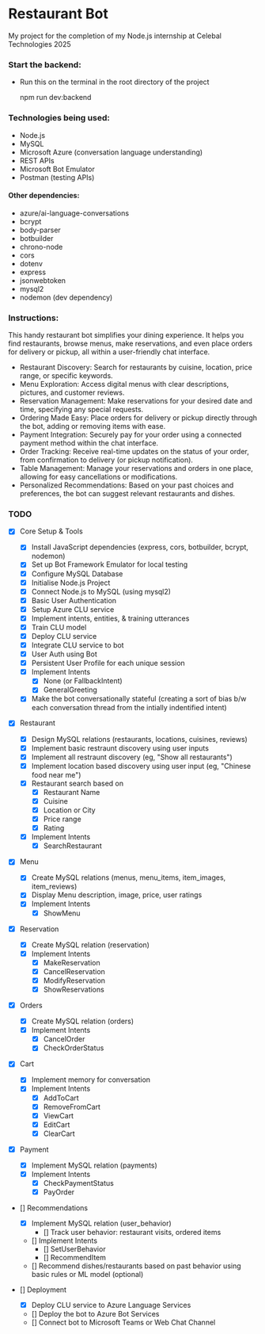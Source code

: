 # Restaurant Bot

My project for the completion of my Node.js internship at Celebal Technologies 2025

### Start the backend:

- Run this on the terminal in the root directory of the project

  npm run dev:backend

### Technologies being used:

- Node.js
- MySQL
- Microsoft Azure (conversation language understanding)
- REST APIs
- Microsoft Bot Emulator
- Postman (testing APIs)

#### Other dependencies:

- azure/ai-language-conversations
- bcrypt
- body-parser
- botbuilder
- chrono-node
- cors
- dotenv
- express
- jsonwebtoken
- mysql2
- nodemon (dev dependency)

### Instructions:

This handy restaurant bot simplifies your dining experience. It helps you find restaurants, browse menus, make reservations, and even place orders for delivery or pickup, all within a user-friendly chat interface.

- Restaurant Discovery: Search for restaurants by cuisine, location, price range, or specific keywords.
- Menu Exploration: Access digital menus with clear descriptions, pictures, and customer reviews.
- Reservation Management: Make reservations for your desired date and time, specifying any special requests.
- Ordering Made Easy: Place orders for delivery or pickup directly through the bot, adding or removing items with ease.
- Payment Integration: Securely pay for your order using a connected payment method within the chat interface.
- Order Tracking: Receive real-time updates on the status of your order, from confirmation to delivery (or pickup notification).
- Table Management: Manage your reservations and orders in one place, allowing for easy cancellations or modifications.
- Personalized Recommendations: Based on your past choices and preferences, the bot can suggest relevant restaurants and dishes.

### TODO

- [x] Core Setup & Tools

  - [x] Install JavaScript dependencies (express, cors, botbuilder, bcrypt, nodemon)
  - [x] Set up Bot Framework Emulator for local testing
  - [x] Configure MySQL Database
  - [x] Initialise Node.js Project
  - [x] Connect Node.js to MySQL (using mysql2)
  - [x] Basic User Authentication
  - [x] Setup Azure CLU service
  - [x] Implement intents, entities, & training utterances
  - [x] Train CLU model
  - [x] Deploy CLU service
  - [x] Integrate CLU service to bot
  - [x] User Auth using Bot
  - [x] Persistent User Profile for each unique session
  - [x] Implement Intents
    - [x] None (or FallbackIntent)
    - [x] GeneralGreeting
  - [x] Make the bot conversationally stateful (creating a sort of bias b/w each conversation thread from the intially indentified intent)

- [x] Restaurant

  - [x] Design MySQL relations (restaurants, locations, cuisines, reviews)
  - [x] Implement basic restraunt discovery using user inputs
  - [x] Implement all restraunt discovery (eg, "Show all restaurants")
  - [x] Implement location based discovery using user input (eg, "Chinese food near me")
  - [x] Restaurant search based on
    - [x] Restaurant Name
    - [x] Cuisine
    - [x] Location or City
    - [x] Price range
    - [x] Rating
  - [x] Implement Intents
    - [x] SearchRestaurant

- [x] Menu

  - [x] Create MySQL relations (menus, menu_items, item_images, item_reviews)
  - [x] Display Menu description, image, price, user ratings
  - [x] Implement Intents
    - [x] ShowMenu

- [x] Reservation

  - [x] Create MySQL relation (reservation)
  - [x] Implement Intents
    - [x] MakeReservation
    - [x] CancelReservation
    - [x] ModifyReservation
    - [x] ShowReservations

- [x] Orders

  - [x] Create MySQL relation (orders)
  - [x] Implement Intents
    - [x] CancelOrder
    - [x] CheckOrderStatus

- [x] Cart

  - [x] Implement memory for conversation
  - [x] Implement Intents
    - [x] AddToCart
    - [x] RemoveFromCart
    - [x] ViewCart
    - [x] EditCart
    - [x] ClearCart

- [x] Payment

  - [x] Implement MySQL relation (payments)
  - [x] Implement Intents
    - [x] CheckPaymentStatus
    - [x] PayOrder

- [] Recommendations

  - [x] Implement MySQL relation (user_behavior)
    - [] Track user behavior: restaurant visits, ordered items
    <!-- Future : ratings -->
  - [] Implement Intents
    - [] SetUserBehavior
    - [] RecommendItem
  - [] Recommend dishes/restaurants based on past behavior using basic rules or ML model (optional)

- [] Deployment

  - [x] Deploy CLU service to Azure Language Services
  - [] Deploy the bot to Azure Bot Services
  - [] Connect bot to Microsoft Teams or Web Chat Channel

<!-- - [] Complete Frontend

  - [] ChatWindow: Main chat container using Bot Framework Web Chat SDK for messaging UI.
  - [] ChatHeader: Bot name, status indicator, and possibly a user profile button.
  - [] RestaurantList: Displays list of restaurants (name, rating, cuisine, price range)
  - [] RestaurantCard: Individual restaurant item with basic info and thumbnail.
  - [] LocationFilter: Filter restaurants by city/area.
  - [] CuisineFilter: Filter restaurants by cuisine types.
  - [] RestaurantDetails: Detailed info page/modal for a selected restaurant (address, reviews, menu link).
  - [] MenuList:
  - [] MenuItemCard: -->
